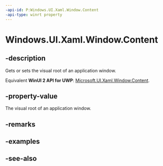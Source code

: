 ```yaml
---
-api-id: P:Windows.UI.Xaml.Window.Content
-api-type: winrt property
---
```


<!-- Property syntax
public Windows.UI.Xaml.UIElement Content { get;  set; }
-->

# Windows.UI.Xaml.Window.Content

## -description
Gets or sets the visual root of an application window.

Equivalent **WinUI 2 API for UWP**: [Microsoft.UI.Xaml.Window.Content](/windows/winui/api/microsoft.ui.xaml.window.content).

## -property-value
The visual root of an application window.

## -remarks

## -examples

## -see-also
